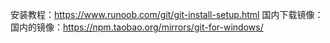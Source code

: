 安装教程：https://www.runoob.com/git/git-install-setup.html
国内下载镜像：国内的镜像：https://npm.taobao.org/mirrors/git-for-windows/




